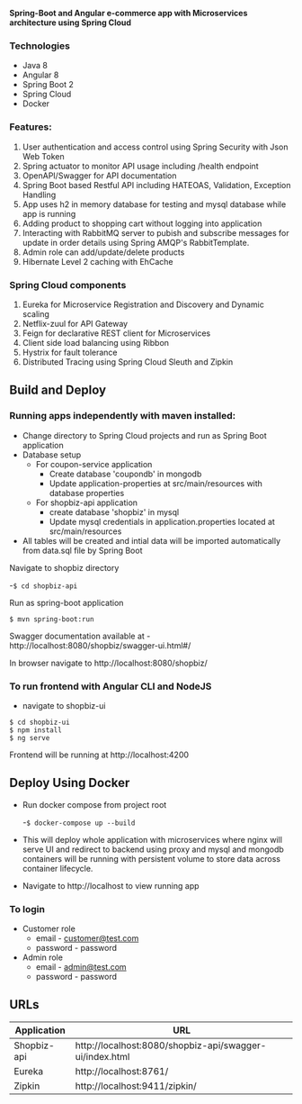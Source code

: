 **Spring-Boot and Angular e-commerce app with Microservices architecture using Spring Cloud**

### Technologies
- Java 8
- Angular 8
- Spring Boot 2
- Spring Cloud
- Docker

### Features:
1. User authentication and access control using Spring Security with Json Web Token 
2. Spring actuator to monitor API usage including /health endpoint
3. OpenAPI/Swagger for API documentation
4. Spring Boot based Restful API including HATEOAS, Validation, Exception Handling
5. App uses h2 in memory database for testing and mysql database while app is running
6. Adding product to shopping cart without logging into application
7. Interacting with RabbitMQ server to pubish and subscribe messages for update in order details using Spring AMQP's RabbitTemplate.
8. Admin role can add/update/delete products
9. Hibernate Level 2 caching with EhCache

### Spring Cloud components
1. Eureka for Microservice Registration and Discovery and Dynamic scaling
2. Netflix-zuul for API Gateway
3. Feign for declarative REST client for Microservices
4. Client side load balancing using Ribbon
5. Hystrix for fault tolerance
6. Distributed Tracing using Spring Cloud Sleuth and Zipkin

## Build and Deploy
### Running apps independently with maven installed:
 - Change directory to Spring Cloud projects and run as Spring Boot application
 - Database setup
    - For coupon-service application
      - Create database 'coupondb' in mongodb 
      - Update application-properties at src/main/resources with database properties 
    - For shopbiz-api application
      - create database 'shopbiz' in mysql 
      - Update mysql credentials in application.properties located at src/main/resources
 - All tables will be created and intial data will be imported automatically from data.sql file by Spring Boot

Navigate to shopbiz directory

 -```$ cd shopbiz-api```
 
Run as spring-boot application 

```$ mvn spring-boot:run```

Swagger documentation available at - http://localhost:8080/shopbiz/swagger-ui.html#/

In browser navigate to http://localhost:8080/shopbiz/

### To run frontend with Angular CLI and NodeJS
- navigate to shopbiz-ui
```
$ cd shopbiz-ui
$ npm install
$ ng serve
```
Frontend will be running at http://localhost:4200

## Deploy Using Docker
- Run docker compose from project root
 
  -```$ docker-compose up --build```
- This will deploy whole application with microservices where nginx will serve UI and redirect to backend using proxy and mysql and mongodb containers will be running with persistent volume to store data across container lifecycle.
- Navigate to http://localhost to view running app

### To login 
 - Customer role 
   -  email - customer@test.com 
   -  password - password 
 - Admin role 
   - email - admin@test.com
    - password - password

## URLs

|     Application       |     URL          |
| ------------- | ------------- |
| Shopbiz-api | http://localhost:8080/shopbiz-api/swagger-ui/index.html |
| Eureka | http://localhost:8761/|
| Zipkin | http://localhost:9411/zipkin/ |



